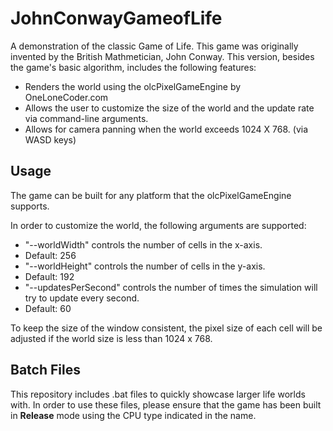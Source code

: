 # JohnConwayGameofLife
A demonstration of the classic Game of Life. This game was originally invented by the British Mathmetician, John Conway.
This version, besides the game's basic algorithm, includes the following features:

- Renders the world using the olcPixelGameEngine by OneLoneCoder.com
- Allows the user to customize the size of the world and the update rate via command-line arguments.
- Allows for camera panning when the world exceeds 1024 X 768. (via WASD keys)

## Usage
The game can be built for any platform that the olcPixelGameEngine supports.

In order to customize the world, the following arguments are supported:

- "--worldWidth" controls the number of cells in the x-axis.
 - Default: 256
- "--worldHeight" controls the number of cells in the y-axis.
 - Default: 192
- "--updatesPerSecond" controls the number of times the simulation will try to update every second.
 - Default: 60

To keep the size of the window consistent, the pixel size of each cell will be adjusted if the world size is less than 1024 x 768.

## Batch Files

This repository includes .bat files to quickly showcase larger life worlds with. In order to use these files, please ensure that the
game has been built in **Release** mode using the CPU type indicated in the name.
